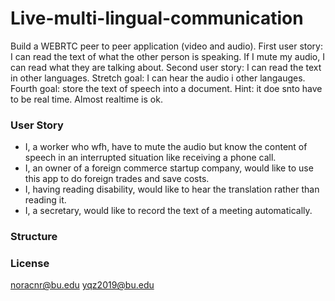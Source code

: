 # Live-multi-lingual-communication
Build a WEBRTC peer to peer application (video and audio).
First user story:  I can read the text of what the other person is speaking.  If I mute my audio, I can read what they are talking about.
Second user story:  I can read the text in other languages.
Stretch goal:  I can hear the audio i other langauges.
Fourth goal: store the text of speech into a document.
Hint:  it doe snto have to be real time.  Almost realtime is ok.

### User Story
* I, a worker who wfh, have to mute the audio but know the content of speech in an interrupted situation like receiving a phone call.
* I, an owner of a foreign commerce startup company, would like to use this app to do foreign trades and save costs.
* I, having reading disability, would like to hear the translation rather than reading it.
* I, a secretary, would like to record the text of a meeting automatically.

### Structure


### License
noracnr@bu.edu
yqz2019@bu.edu

